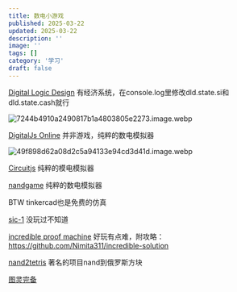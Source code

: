 ```yaml
---
title: 数电小游戏
published: 2025-03-22
updated: 2025-03-22
description: ''
image: ''
tags: []
category: '学习'
draft: false 
---
```


[Digital Logic Design](https://asteriskman7.github.io/dldtg/)
有经济系统，在console.log里修改dld.state.si和dld.state.cash就行

![7244b4910a2490817b1a4803805e2273.image.webp](http://106.55.6.119/static/img/224860ae156432cda62d842d3d72ef81.7244b4910a2490817b1a4803805e2273.image.webp)

[DigitalJs Online](https://digitaljs.tilk.eu/)
并非游戏，纯粹的数电模拟器

![49f898d62a08d2c5a94133e94cd3d41d.image.webp](http://106.55.6.119/static/img/2f714a1c92d2487d74c6869f3095be7a.49f898d62a08d2c5a94133e94cd3d41d.image.webp)

[Circuitjs](https://www.falstad.com/circuit/circuitjs.html)
纯粹的模电模拟器

[nandgame](https://nandgame.com/)
纯粹的数电模拟器

BTW tinkercad也是免费的仿真

[sic-1](https://jaredkrinke.itch.io/sic-1)
没玩过不知道

[incredible proof machine](https://incredible.pm/)
好玩有点难，附攻略：https://github.com/Nimita311/incredible-solution


[nand2tetris](https://nand2tetris.github.io/web-ide/chip/)
著名的项目nand到俄罗斯方块

[图灵完备](https://store.steampowered.com/app/1444480/Turing_Complete/?l=schinese)


